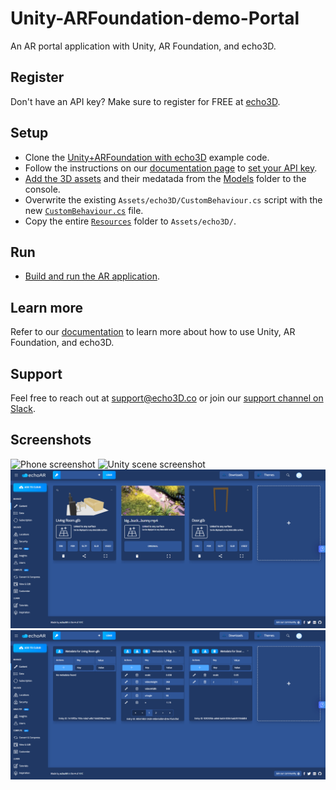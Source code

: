# Unity-ARFoundation-demo-Portal
An AR portal application with Unity, AR Foundation, and echo3D.

## Register
Don't have an API key? Make sure to register for FREE at [echo3D](https://console.echo3D.co/#/auth/register).

## Setup
* Clone the [Unity+ARFoundation with echo3D](https://github.com/echo3Dco/Unity-ARFoundation-echo3D-example) example code.
* Follow the instructions on our [documentation page](https://docs.echo3D.co/unity/adding-ar-capabilities) to [set your API key](https://docs.echo3D.co/unity/adding-ar-capabilities#3-set-you-api-key).
* [Add the 3D assets](https://docs.echo3D.co/quickstart/add-a-3d-model) and their medatada from the [Models](./Models) folder to the console.
* Overwrite the existing `Assets/echo3D/CustomBehaviour.cs` script with the new [`CustomBehaviour.cs`](./CustomBehaviour.cs) file.
* Copy the entire [`Resources`](./Resources/) folder to `Assets/echo3D/`.

## Run
* [Build and run the AR application](https://docs.echo3D.co/unity/adding-ar-capabilities#4-build-and-run-the-ar-application).

## Learn more
Refer to our [documentation](https://docs.echo3D.co/unity/) to learn more about how to use Unity, AR Foundation, and echo3D.

## Support
Feel free to reach out at [support@echo3D.co](mailto:support@echo3D.co) or join our [support channel on Slack](https://go.echo3D.co/join). 

## Screenshots
![Phone screenshot](/Images/Phone.gif)
![Unity scene screenshot](/Images/Unity.gif)
![echo3D console screenshot](/Images/Console%20(Front).png)
![echo3D console screenshot](/Images/Console%20(Back).png)
